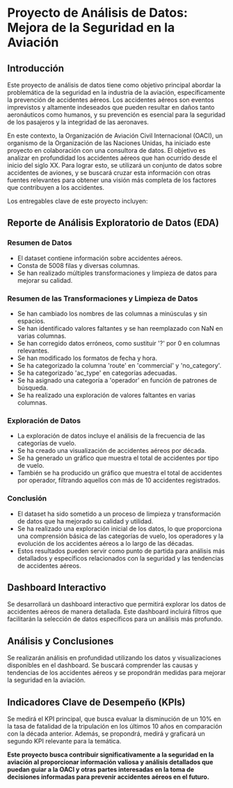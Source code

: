 # Proyecto de Análisis de Datos: Mejora de la Seguridad en la Aviación

## Introducción

Este proyecto de análisis de datos tiene como objetivo principal abordar la problemática de la seguridad en la industria de la aviación, específicamente la prevención de accidentes aéreos. Los accidentes aéreos son eventos imprevistos y altamente indeseados que pueden resultar en daños tanto aeronáuticos como humanos, y su prevención es esencial para la seguridad de los pasajeros y la integridad de las aeronaves.

En este contexto, la Organización de Aviación Civil Internacional (OACI), un organismo de la Organización de las Naciones Unidas, ha iniciado este proyecto en colaboración con una consultora de datos. El objetivo es analizar en profundidad los accidentes aéreos que han ocurrido desde el inicio del siglo XX. Para lograr esto, se utilizará un conjunto de datos sobre accidentes de aviones, y se buscará cruzar esta información con otras fuentes relevantes para obtener una visión más completa de los factores que contribuyen a los accidentes.

Los entregables clave de este proyecto incluyen:

## Reporte de Análisis Exploratorio de Datos (EDA)

### Resumen de Datos

- El dataset contiene información sobre accidentes aéreos.
- Consta de 5008 filas y diversas columnas.
- Se han realizado múltiples transformaciones y limpieza de datos para mejorar su calidad.

### Resumen de las Transformaciones y Limpieza de Datos

- Se han cambiado los nombres de las columnas a minúsculas y sin espacios.
- Se han identificado valores faltantes y se han reemplazado con NaN en varias columnas.
- Se han corregido datos erróneos, como sustituir '?' por 0 en columnas relevantes.
- Se han modificado los formatos de fecha y hora.
- Se ha categorizado la columna 'route' en 'commercial' y 'no_category'.
- Se ha categorizado 'ac_type' en categorías adecuadas.
- Se ha asignado una categoría a 'operador' en función de patrones de búsqueda.
- Se ha realizado una exploración de valores faltantes en varias columnas.

### Exploración de Datos

- La exploración de datos incluye el análisis de la frecuencia de las categorías de vuelo.
- Se ha creado una visualización de accidentes aéreos por década.
- Se ha generado un gráfico que muestra el total de accidentes por tipo de vuelo.
- También se ha producido un gráfico que muestra el total de accidentes por operador, filtrando aquellos con más de 10 accidentes registrados.

### Conclusión

- El dataset ha sido sometido a un proceso de limpieza y transformación de datos que ha mejorado su calidad y utilidad.
- Se ha realizado una exploración inicial de los datos, lo que proporciona una comprensión básica de las categorías de vuelo, los operadores y la evolución de los accidentes aéreos a lo largo de las décadas.
- Estos resultados pueden servir como punto de partida para análisis más detallados y específicos relacionados con la seguridad y las tendencias de accidentes aéreos.

## Dashboard Interactivo

Se desarrollará un dashboard interactivo que permitirá explorar los datos de accidentes aéreos de manera detallada. Este dashboard incluirá filtros que facilitarán la selección de datos específicos para un análisis más profundo.

## Análisis y Conclusiones

Se realizarán análisis en profundidad utilizando los datos y visualizaciones disponibles en el dashboard. Se buscará comprender las causas y tendencias de los accidentes aéreos y se propondrán medidas para mejorar la seguridad en la aviación.

## Indicadores Clave de Desempeño (KPIs)

Se medirá el KPI principal, que busca evaluar la disminución de un 10% en la tasa de fatalidad de la tripulación en los últimos 10 años en comparación con la década anterior. Además, se propondrá, medirá y graficará un segundo KPI relevante para la temática.

**Este proyecto busca contribuir significativamente a la seguridad en la aviación al proporcionar información valiosa y análisis detallados que puedan guiar a la OACI y otras partes interesadas en la toma de decisiones informadas para prevenir accidentes aéreos en el futuro.**